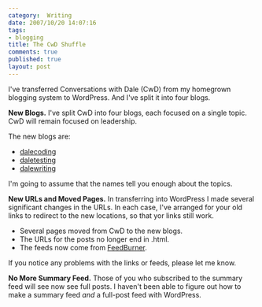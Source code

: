 ```yaml
--- 
category:  Writing
date: 2007/10/20 14:07:16
tags: 
- blogging
title: The CwD Shuffle
comments: true
published: true
layout: post
---
```


I've transferred Conversations with Dale (CwD) from my homegrown blogging system to WordPress.  And I've split it into four blogs.

<!--more--> <strong>New Blogs.</strong>  I've split CwD into four blogs, each focused on a single topic.  CwD will remain focused on leadership.

The new blogs are:
<ul>
	<li><a href="http://dalecoding.dhemery.com/">dalecoding</a></li>
	<li><a href="http://daletesting.dhemery.com/">daletesting</a></li>
	<li><a href="http://dalewriting.dhemery.com/">dalewriting</a></li>
</ul>
I'm going to assume that the names tell you enough about the topics.

<strong>New URLs and Moved Pages.</strong>  In transferring into WordPress I made several significant changes in the URLs.  In each case, I've arranged for your old links to redirect to the new locations, so that yor links still work.
<ul>
	<li>Several pages moved from CwD to the new blogs.</li>
	<li>The URLs for the posts no longer end in .html.</li>
	<li>The feeds now come from <a href="http://www.feedburner.com">FeedBurner</a>.</li>
</ul>
If you notice any problems with the links or feeds, please let me know.

<strong>No More Summary Feed.</strong>  Those of you who subscribed to the summary feed will see now see full posts.  I haven't been able to figure out how to make a summary feed <em>and</em> a full-post feed with WordPress.

